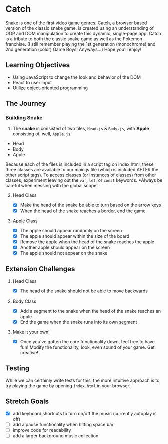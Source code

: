 # Catch

Snake is one of the [first video game genres](https://en.wikipedia.org/wiki/Snake_(video_game_genre)).
Catch, a browser based version of the classic snake game, is created using an understanding of OOP and DOM manipulation to create this dynamic, single-page app. Catch is a tribute to both the classic snake game as well as the Pokemon franchise. (I still remember playing the 1st generation (monochrome) and 2nd generation (color) Game Boys! Anyways...) Hope you'll enjoy!

## Learning Objectives

- Using JavaScript to change the look and behavior of the DOM
- React to user input
- Utilize object-oriented programming

## The Journey

### Building Snake

1. The **snake** is consisted of two files, `Head.js` & `Body.js`, with **Apple** consisting of, well, `Apple.js`.

  - Head
  - Body
  - Apple

Because each of the files is included in a script tag on index.html, these three classes are available to our main.js file (which is included AFTER the other script tags). To access classes (or instances of classes) from other classes, experiment leaving out the `var`, `let`, or `const` keywords. *Always be careful when messing with the global scope!

2. Head Class

   - [x] Make the head of the snake be able to turn based on the arrow keys
   - [x] When the head of the snake reaches a border, end the game

3. Apple Class

   - [x] The apple should appear randomly on the screen
   - [x] The apple should appear within the size of the board
   - [x] Remove the apple when the head of the snake reaches the apple
   - [x] Another apple should appear on the screen
   - [x] The apple should not appear on the snake

## Extension Challenges

1. Head Class

   - [x] The head of the snake should not be able to move backwards

2. Body Class

   - [x] Add a segment to the snake when the head of the snake reaches an apple
   - [x] End the game when the snake runs into its own segment

3. Make it your own!

   - [x] Once you've gotten the core functionality down, feel free to have fun! Modify the functionality, look, even sound of your game. Get creative!

## Testing

While we can certainly write tests for this, the more intuitive approach is to try playing the game by opening `index.html` in your browser.

## Stretch Goals

- [x] add keyboard shortcuts to turn on/off the music (currently autoplay is off)
- [ ] add a pause functionality when hitting space bar
- [ ] improve code for readability
- [ ] add a larger background music collection
